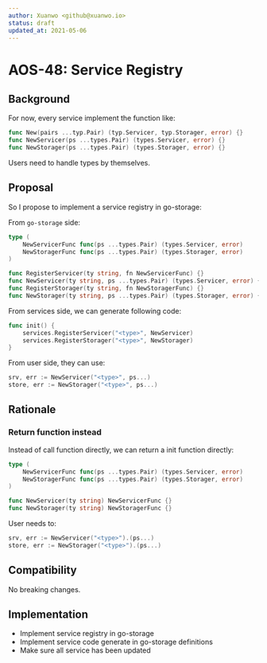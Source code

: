 ```yaml
---
author: Xuanwo <github@xuanwo.io>
status: draft
updated_at: 2021-05-06
---
```


# AOS-48: Service Registry

## Background

For now, every service implement the function like:

```go
func New(pairs ...typ.Pair) (typ.Servicer, typ.Storager, error) {}
func NewServicer(ps ...types.Pair) (types.Servicer, error) {}
func NewStorager(ps ...types.Pair) (types.Storager, error) {}
```

Users need to handle types by themselves.

## Proposal

So I propose to implement a service registry in go-storage:

From `go-storage` side:

```go
type (
    NewServicerFunc func(ps ...types.Pair) (types.Servicer, error)
    NewStoragerFunc func(ps ...types.Pair) (types.Storager, error)
)

func RegisterServicer(ty string, fn NewServicerFunc) {}
func NewServicer(ty string, ps ...types.Pair) (types.Servicer, error) {}
func RegisterStorager(ty string, fn NewStoragerFunc) {}
func NewStorager(ty string, ps ...types.Pair) (types.Storager, error) {}
```

From services side, we can generate following code:

```go
func init() {
	services.RegisterServicer("<type>", NewServicer)
	services.RegisterStorager("<type>", NewStorager)
}
```

From user side, they can use:

```go
srv, err := NewServicer("<type>", ps...)
store, err := NewStorager("<type>", ps...)
```

## Rationale

### Return function instead

Instead of call function directly, we can return a init function directly:

```go
type (
    NewServicerFunc func(ps ...types.Pair) (types.Servicer, error)
    NewStoragerFunc func(ps ...types.Pair) (types.Storager, error)
)

func NewServicer(ty string) NewServicerFunc {}
func NewStorager(ty string) NewStoragerFunc {}
```

User needs to:

```go
srv, err := NewServicer("<type>").(ps...)
store, err := NewStorager("<type>").(ps...)
```

## Compatibility

No breaking changes.

## Implementation

- Implement service registry in go-storage
- Implement service code generate in go-storage definitions
- Make sure all service has been updated
